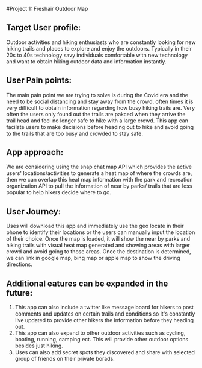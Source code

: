 #Project 1: Freshair Outdoor Map 

## Target User profile:
Outdoor activities and hiking enthusiasts who are constantly looking for new hiking trails and places to explore and enjoy the outdoors. Typically in their 20s to 40s technology savy individuals comfortable with new technology and want to obtain hiking outdoor data and information instantly.

## User Pain points: 
The main pain point we are trying to solve is during the Covid era and the need to be social distancing and stay away from the crowd. often times it is very difficult to obtain information regarding how busy hiking trails are. Very often the users only found out the trails are pakced when they arrive the trail head and feel no longer safe to hike with a large crowd. This app can facilate users to make decisions before heading out to hike and avoid going to the trails that are too busy and crowded to stay safe. 

## App approach:
We are considering using the snap chat map API which provides the active users' locations/activities to generate a heat map of where the crowds are, then we can overlap this heat map information with the park and recreation organization API to pull the information of near by parks/ trails that are less popular to help hikers decide where to go. 

## User Journey:
Uses will download this app and immediately use the geo locate in their phone to identify their locations or the users can manually input the location of their choice. Once the map is loaded, it will show the near by parks and hiking trails with visual heat map generated and showing areas with larger crowd and avoid going to those areas. Once the destination is determined, we can link in google map, bing map or apple map to show the driving directions.

## Additional eatures can be expanded in the future:
1. This app can also include a twitter like message board for hikers to post comments and updates on certain trails and conditions so it's constantly live updated to provide other hikers the information before they heading out.
2. This app can also expand to other outdoor activities such as cycling, boating, running, camping ect. This will provide other outdoor options besides just hiking.
3. Uses can also add secret spots they discovered and share with selected group of friends on their private borads.
